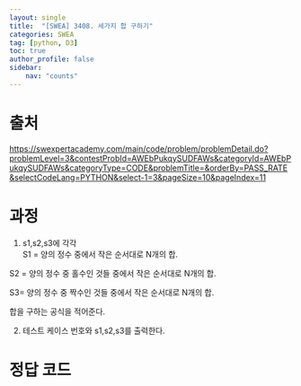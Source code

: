 ```yaml
---
layout: single
title:  "[SWEA] 3408. 세가지 합 구하기"
categories: SWEA
tag: [python, D3]
toc: true
author_profile: false
sidebar:
    nav: "counts"
---
```


# 출처
<https://swexpertacademy.com/main/code/problem/problemDetail.do?problemLevel=3&contestProbId=AWEbPukqySUDFAWs&categoryId=AWEbPukqySUDFAWs&categoryType=CODE&problemTitle=&orderBy=PASS_RATE&selectCodeLang=PYTHON&select-1=3&pageSize=10&pageIndex=11>


  
  
# 과정
1. s1,s2,s3에 각각   
S1 = 양의 정수 중에서 작은 순서대로 N개의 합.  

S2 = 양의 정수 중 홀수인 것들 중에서 작은 순서대로 N개의 합.  

S3= 양의 정수 중 짝수인 것들 중에서 작은 순서대로 N개의 합.  

합을 구하는 공식을 적어준다.  

2. 테스트 케이스 번호와 s1,s2,s3를 출력한다.


 

  



  



# 정답 코드
<script src="https://gist.github.com/kghees/7069450a5232ddba84b745199ed05aa2.js"></script>
      